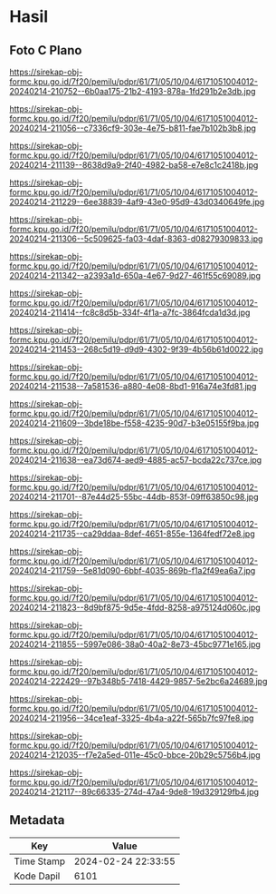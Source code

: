 # Hasil

## Foto C Plano

https://sirekap-obj-formc.kpu.go.id/7f20/pemilu/pdpr/61/71/05/10/04/6171051004012-20240214-210752--6b0aa175-21b2-4193-878a-1fd291b2e3db.jpg

https://sirekap-obj-formc.kpu.go.id/7f20/pemilu/pdpr/61/71/05/10/04/6171051004012-20240214-211056--c7336cf9-303e-4e75-b811-fae7b102b3b8.jpg

https://sirekap-obj-formc.kpu.go.id/7f20/pemilu/pdpr/61/71/05/10/04/6171051004012-20240214-211139--8638d9a9-2f40-4982-ba58-e7e8c1c2418b.jpg

https://sirekap-obj-formc.kpu.go.id/7f20/pemilu/pdpr/61/71/05/10/04/6171051004012-20240214-211229--6ee38839-4af9-43e0-95d9-43d0340649fe.jpg

https://sirekap-obj-formc.kpu.go.id/7f20/pemilu/pdpr/61/71/05/10/04/6171051004012-20240214-211306--5c509625-fa03-4daf-8363-d08279309833.jpg

https://sirekap-obj-formc.kpu.go.id/7f20/pemilu/pdpr/61/71/05/10/04/6171051004012-20240214-211342--a2393a1d-650a-4e67-9d27-461f55c69089.jpg

https://sirekap-obj-formc.kpu.go.id/7f20/pemilu/pdpr/61/71/05/10/04/6171051004012-20240214-211414--fc8c8d5b-334f-4f1a-a7fc-3864fcda1d3d.jpg

https://sirekap-obj-formc.kpu.go.id/7f20/pemilu/pdpr/61/71/05/10/04/6171051004012-20240214-211453--268c5d19-d9d9-4302-9f39-4b56b61d0022.jpg

https://sirekap-obj-formc.kpu.go.id/7f20/pemilu/pdpr/61/71/05/10/04/6171051004012-20240214-211538--7a581536-a880-4e08-8bd1-916a74e3fd81.jpg

https://sirekap-obj-formc.kpu.go.id/7f20/pemilu/pdpr/61/71/05/10/04/6171051004012-20240214-211609--3bde18be-f558-4235-90d7-b3e05155f9ba.jpg

https://sirekap-obj-formc.kpu.go.id/7f20/pemilu/pdpr/61/71/05/10/04/6171051004012-20240214-211638--ea73d674-aed9-4885-ac57-bcda22c737ce.jpg

https://sirekap-obj-formc.kpu.go.id/7f20/pemilu/pdpr/61/71/05/10/04/6171051004012-20240214-211701--87e44d25-55bc-44db-853f-09ff63850c98.jpg

https://sirekap-obj-formc.kpu.go.id/7f20/pemilu/pdpr/61/71/05/10/04/6171051004012-20240214-211735--ca29ddaa-8def-4651-855e-1364fedf72e8.jpg

https://sirekap-obj-formc.kpu.go.id/7f20/pemilu/pdpr/61/71/05/10/04/6171051004012-20240214-211759--5e81d090-6bbf-4035-869b-f1a2f49ea6a7.jpg

https://sirekap-obj-formc.kpu.go.id/7f20/pemilu/pdpr/61/71/05/10/04/6171051004012-20240214-211823--8d9bf875-9d5e-4fdd-8258-a975124d060c.jpg

https://sirekap-obj-formc.kpu.go.id/7f20/pemilu/pdpr/61/71/05/10/04/6171051004012-20240214-211855--5997e086-38a0-40a2-8e73-45bc9771e165.jpg

https://sirekap-obj-formc.kpu.go.id/7f20/pemilu/pdpr/61/71/05/10/04/6171051004012-20240214-222429--97b348b5-7418-4429-9857-5e2bc6a24689.jpg

https://sirekap-obj-formc.kpu.go.id/7f20/pemilu/pdpr/61/71/05/10/04/6171051004012-20240214-211956--34ce1eaf-3325-4b4a-a22f-565b7fc97fe8.jpg

https://sirekap-obj-formc.kpu.go.id/7f20/pemilu/pdpr/61/71/05/10/04/6171051004012-20240214-212035--f7e2a5ed-011e-45c0-bbce-20b29c5756b4.jpg

https://sirekap-obj-formc.kpu.go.id/7f20/pemilu/pdpr/61/71/05/10/04/6171051004012-20240214-212117--89c66335-274d-47a4-9de8-19d329129fb4.jpg


## Metadata

| Key        | Value               |
| ---------- | ------------------- |
| Time Stamp | 2024-02-24 22:33:55 |
| Kode Dapil | 6101                |



